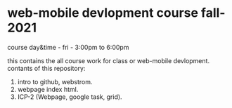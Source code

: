 # web-mobile devlopment course  fall-2021
 course day&time - fri - 3:00pm to 6:00pm
 
 this contains the all course work for class or web-mobile devlopment.
  contants of this repository:
  1. intro to github, webstrom.
  2. webpage index html.
  3. ICP-2 (Webpage, google task, grid).
